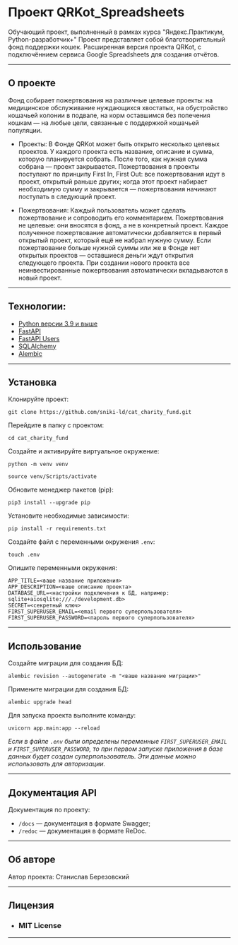 # Проект QRKot_Spreadsheets
Обучающий проект, выполненный в рамках курса "Яндекс.Практикум, Python-разработчик+"
Проект представляет собой благотворительный фонд поддержки кошек. Расширенная верcия
проекта QRKot, c подключённием сервиса Google Spreadsheets для создания отчётов.
___

## О проекте
Фонд собирает пожертвования на различные целевые проекты: на медицинское обслуживание
нуждающихся хвостатых, на обустройство кошачьей колонии в подвале, 
на корм оставшимся без попечения кошкам — на любые цели, 
связанные с поддержкой кошачьей популяции.

- Проекты:
В Фонде QRKot может быть открыто несколько целевых проектов. 
У каждого проекта есть название, описание и сумма, которую планируется собрать. 
После того, как нужная сумма собрана — проект закрывается.
Пожертвования в проекты поступают по принципу First In, First Out: 
все пожертвования идут в проект, открытый раньше других; 
когда этот проект набирает необходимую сумму и закрывается — 
пожертвования начинают поступать в следующий проект.

- Пожертвования:
Каждый пользователь может сделать пожертвование и сопроводить его комментарием. 
Пожертвования не целевые: они вносятся в фонд, а не в конкретный проект. 
Каждое полученное пожертвование автоматически добавляется в первый открытый проект, 
который ещё не набрал нужную сумму. Если пожертвование больше нужной суммы или же 
в Фонде нет открытых проектов — оставшиеся деньги ждут открытия следующего проекта. 
При создании нового проекта все неинвестированные пожертвования автоматически 
вкладываются в новый проект. 
___

## Технологии:
* [Python версии 3.9 и выше](https://www.python.org/downloads/)
* [FastAPI](https://fastapi.tiangolo.com/)
* [FastAPI Users](https://fastapi-users.github.io/fastapi-users/10.1/)
* [SQLAlchemy](https://www.sqlalchemy.org/)
* [Alembic](https://alembic.sqlalchemy.org/en/latest/index.html)
___

## Установка
Клонируйте проект:
   ```
   git clone https://github.com/sniki-ld/cat_charity_fund.git
   ```
Перейдите в папку с проектом:
   ```
   cd cat_charity_fund
   ```
Создайте и активируйте виртуальное окружение:
   ```
   python -m venv venv
   ```
   ```
   source venv/Scripts/activate
   ```
Обновите менеджер пакетов (pip):
   ```
   pip3 install --upgrade pip
   ```
Установите необходимые зависимости:
   ```
   pip install -r requirements.txt
   ```
Создайте файл с переменными окружения `.env`:
   ```
   touch .env
   ```
Опишите переменными окружения:
   ```
   APP_TITLE=<ваше название приложения>
   APP_DESCRIPTION=<ваше описание проекта>
   DATABASE_URL=<настройки подключения к БД, например: sqlite+aiosqlite:///./development.db>
   SECRET=<секретный ключ>
   FIRST_SUPERUSER_EMAIL=<email первого суперпользователя>
   FIRST_SUPERUSER_PASSWORD=<пароль первого суперпользователя>
   ```
___

## Использование
Создайте миграции для создания БД:
  ```
  alembic revision --autogenerate -m "<ваше название миграции>"
  ```
Примените миграции для создания БД:
  ```
  alembic upgrade head
  ```
  
Для запуска проекта выполните команду:
  ```
  uvicorn app.main:app --reload
  ```

_Если в файле `.env` были определены переменные
`FIRST_SUPERUSER_EMAIL` и `FIRST_SUPERUSER_PASSWORD`, 
то при первом запуске приложения в базе данных будет создан суперпользователь.
Эти данные можно использовать для авторизации._
___

## Документация API
Документация по проекту:
 - `/docs` — документация в формате Swagger;
 - `/redoc` — документация в формате ReDoc.
___

## Об авторе
Автор проекта: Станислав Березовский
___

## Лицензия
- ### **MIT License**
___
